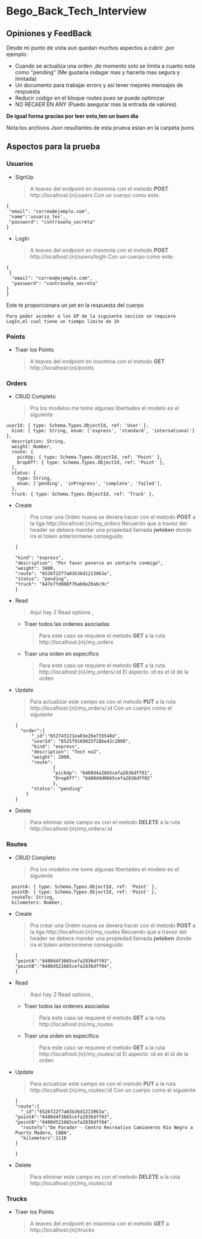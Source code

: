# Bego_Back_Tech_Interview

## Opiniones y FeedBack

Desde mi punto de vista aun quedan muchos aspectos a cubrir ,por ejemplo:

- Cuando se actualiza una orden ,de momento solo se limita a cuanto esta como "pending" (Me gustaria indagar mas y hacerla mas segura y limitada)
- Un documento para trabajar errors y asi tener mejores mensajes de respuesta
- Reducir codigo en el bloque routes pues se puede optimizar
- NO RECAER EN ANY (Puedo asegurar mas la entrada de valores)

**De igual forma gracias por leer esto,ten un buen dia**

Nota:los archivos Json resultantes de esta prueva estan en la carpeta jsons

## Aspectos para la prueba

### Usuarios

- SignUp
  > A teaves del endpoint en insomnia con el metodo **POST** http://localhost:{n}/users
  > Con un cuerpo como este:

```
{
 "email": "correo@ejemplo.com",
 "name":'usuario_tes',
 "password": "contraseña_secreta"
}
```

- LogIn
  > A teaves del endpoint en insomnia con el metodo **POST** http://localhost:{n}/users/logIn
  > Con un cuerpo como este:

```
{
 {
  "email": "correo@ejemplo.com",
  "password": "contraseña_secreta"
}
}
```

Este te proporcionara un jwt en la respuesta del cuerpo

`Para poder acceder a los EP de la siguiente seccion se requiere LogIn,el cual tiene un tiempo limite de 1h`

### Points

- Traer los Points
  > A teaves del endpoint en insomnia con el metodo **GET** http://localhost:{n}/points

### Orders

- CRUD Completo
  > Pra los modelos me tome algunas libertades el modelo es el siguiente

```
userId: { type: Schema.Types.ObjectId, ref: 'User' },
  kind: { type: String, enum: ['express', 'standard', 'international'] },
  description: String,
  weight: Number,
  route: {
    pickUp: { type: Schema.Types.ObjectId, ref: 'Point' },
    DropOff: { type: Schema.Types.ObjectId, ref: 'Point' },
  },
  status: {
    type: String,
    enum: ['pending', 'inProgress', 'complete', 'failed'],
  },
  truck: { type: Schema.Types.ObjectId, ref: 'Truck' },

```

- Create

  > Pra crear una Orden nueva se devera hacer con el metodo **POST** a la liga http://localhost:{n}/my_orders
  > Recuerdo que a travez del header se debera mandar una propiedad llamada **jwtoken** donde ira el token anteriormene conseguido

  ```
  {

  "kind": "express",
  "description": "Por favor ponerce en contacto conmigo",
  "weight": 5800,
  "route": "6526f22f7a83b36d1213963a",
  "status": "pending",
  "truck": "647e7fd008f76ab0e20a6c9c"
  }
  ```

- Read
  > Aqui hay 2 Read options ,
  - Traer todos las ordenes asociadas
    > Para este caso se requiere el metodo **GET** a la ruta http://localhost:{n}/my_orders
  - Traer una orden en especifico
    > Para este caso se requiere el metodo **GET** a la ruta http://localhost:{n}/my_orders/:id
    > El aspecto :id es el id de la orden
- Update

  > Para actualizar este campo es con el metodo **PUT** a la ruta http://localhost:{n}/my_orders/:id
  > Con un cuerpo como el siguiente

  ```
  {
    "order":{
      	"_id":"652743121ea03e26e733548d",
        "userId": "6525f9169825f28be42c2860",
        "kind": "express",
        "description": "Test no2",
        "weight": 2800,
        "route":
                {
                "pickUp": "6480d4a2665cefa2836dff01",
                "DropOff": "6480d4d0665cefa2836dff02"
                },
        "status": "pending"
      }
  }
  ```

- Delete
  > Para eliminar este campo es con el metodo **DELETE** a la ruta http://localhost:{n}/my_orders/:id

### Routes

- CRUD Completo
  > Pra los modelos me tome algunas libertades el modelo es el siguiente

```
  pointA: { type: Schema.Types.ObjectId, ref: 'Point' },
  pointB: { type: Schema.Types.ObjectId, ref: 'Point' },
  routeTo: String,
  kilometers: Number,

```

- Create

  > Pra crear una Orden nueva se devera hacer con el metodo **POST** a la liga http://localhost:{n}/my_routes
  > Recuerdo que a travez del header se debera mandar una propiedad llamada **jwtoken** donde ira el token anteriormene conseguido

  ```
  {
  "pointA":"6480d4f3665cefa2836dff03",
  "pointB":"6480d521665cefa2836dff04",
  }
  ```

- Read
  > Aqui hay 2 Read options ,
  - Traer todos las ordenes asociadas
    > Para este caso se requiere el metodo **GET** a la ruta http://localhost:{n}/my_routes
  - Traer una orden en especifico
    > Para este caso se requiere el metodo **GET** a la ruta http://localhost:{n}/my_routes/:id
    > El aspecto :id es el id de la orden
- Update

  > Para actualizar este campo es con el metodo **PUT** a la ruta http://localhost:{n}/my_routes/:id
  > Con un cuerpo como el siguiente

  ```
  {
  "route":{
  	"_id":"6526f22f7a83b36d1213963a",
  "pointA":"6480d4f3665cefa2836dff03",
  "pointB":"6480d521665cefa2836dff04",
  	"routeTo":"De Parador - Centro Recreativo Camioneros Río Negro a Puerto Madero, CABA",
  	"kilometers":1118
  }

  }
  ```

- Delete
  > Para eliminar este campo es con el metodo **DELETE** a la ruta http://localhost:{n}/my_routes/:id

### Trucks

- Traer los Points
  > A teaves del endpoint en insomnia con el metodo **GET** a http://localhost:{n}/trucks

```

```
